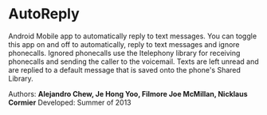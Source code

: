 AutoReply
=========

Android Mobile app to automatically reply to text messages.
You can toggle this app on and off to automatically, reply to text messages and ignore phonecalls.
Ignored phonecalls use the Itelephony library for receiving phonecalls and sending the caller to the voicemail.
Texts are left unread and are replied to a default message that is saved onto the phone's Shared Library.

Authors: **Alejandro Chew, Je Hong Yoo, Filmore Joe McMillan, Nicklaus Cormier**
Developed: Summer of 2013
